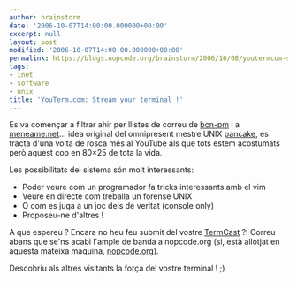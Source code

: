 ```yaml
---
author: brainstorm
date: '2006-10-07T14:00:00.000000+00:00'
excerpt: null
layout: post
modified: '2006-10-07T14:00:00.000000+00:00'
permalink: https://blogs.nopcode.org/brainstorm/2006/10/08/youtermcom-stream-your-terminal/
tags:
- inet
- software
- unix
title: 'YouTerm.com: Stream your terminal !'
---
```


Es va començar a filtrar ahir per llistes de correu de [bcn-pm][1] i a [meneame.net][2]... idea original del omnipresent mestre UNIX [pancake][3], es tracta d'una volta de rosca més al YouTube als que tots estem acostumats però aquest cop en 80&#215;25 de tota la vida.

Les possibilitats del sistema són molt interessants:

*   Poder veure com un programador fa tricks interessants amb el vim
*   Veure en directe com treballa un forense UNIX
*   O com es juga a un joc dels de veritat (console only)
*   Proposeu-ne d'altres !

A que espereu ? Encara no heu feu submit del vostre [TermCast][4] ?! Correu abans que se'ns acabi l'ample de banda a nopcode.org (si, està allotjat en aquesta mateixa màquina, [nopcode.org][5]).

Descobriu als altres visitants la força del vostre terminal ! ;)

 [1]: http://barcelona.pm.org/
 [2]: http://meneame.net/story/youterm-youtube-videos-consola
 [3]: http://blogs.nopcode.org/pancake
 [4]: http://www.youterm.com/?view=Submit
 [5]: http://nopcode.org
